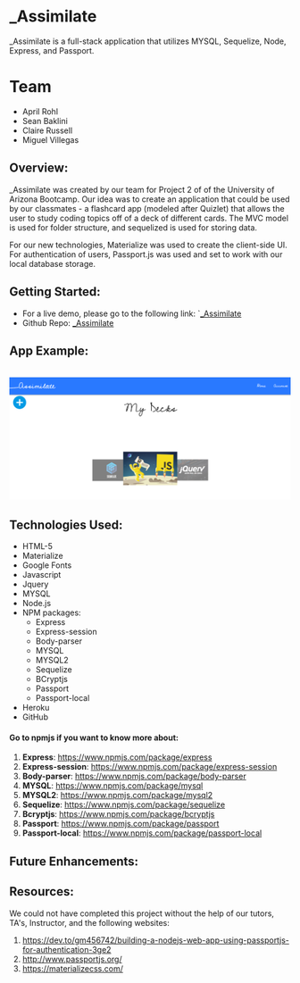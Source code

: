 # _Assimilate
_Assimilate is a full-stack application that utilizes MYSQL, Sequelize, Node, Express, and Passport.

# Team
* April Rohl
* Sean Baklini
* Claire Russell
* Miguel Villegas
​
## Overview: 
_Assimilate was created by our team for Project 2 of of the University of Arizona Bootcamp. Our idea was to create an application that could be used by our classmates - a flashcard app (modeled after Quizlet) that allows the user to study coding topics off of a deck of different cards. The MVC model is used for folder structure, and sequelized is used for storing data. 

For our new technologies, Materialize was used to create the client-side UI. For authentication of users, Passport.js was used and set to work with our local database storage.

## Getting Started:
* For a live demo, please go to the following link: `[_Assimilate](https://----placeholder----.herokuapp.com/)
* Github Repo: [_Assimilate](https://github.com/arohl2015/Project-2)

## App Example:
​
![appexample](/public/images/appexample.PNG)


## Technologies Used:
-   HTML-5
-   Materialize
-   Google Fonts
-	Javascript
-   Jquery
-   MYSQL
-	Node.js
-	NPM packages:
    -	Express
    -   Express-session
    -   Body-parser
    -   MYSQL
    -   MYSQL2
    -   Sequelize
    -   BCryptjs
    -   Passport
    -   Passport-local
-   Heroku
-   GitHub

#### Go to npmjs if you want to know more about:

1. **Express**:  https://www.npmjs.com/package/express
2. **Express-session**: https://www.npmjs.com/package/express-session
3. **Body-parser**: https://www.npmjs.com/package/body-parser
4. **MYSQL**: https://www.npmjs.com/package/mysql
5. **MYSQL2**: https://www.npmjs.com/package/mysql2
6. **Sequelize**: https://www.npmjs.com/package/sequelize
7. **Bcryptjs**: https://www.npmjs.com/package/bcryptjs
8. **Passport**: https://www.npmjs.com/package/passport
9. **Passport-local**: https://www.npmjs.com/package/passport-local

## Future Enhancements:


## Resources:
We could not have completed this project without the help of our tutors, TA's, Instructor, and the following websites:
1. https://dev.to/gm456742/building-a-nodejs-web-app-using-passportjs-for-authentication-3ge2
2. http://www.passportjs.org/
3. https://materializecss.com/